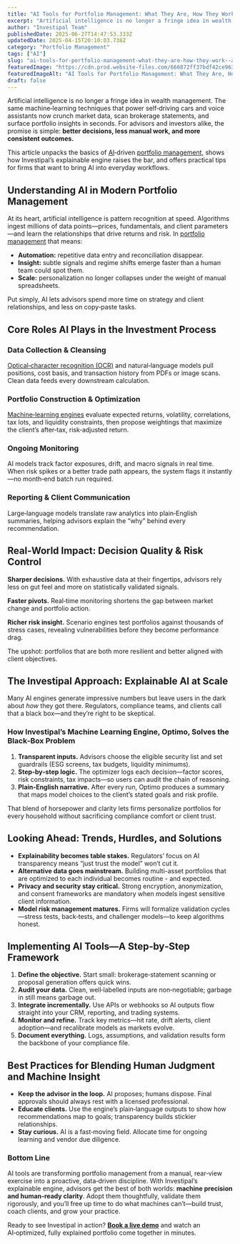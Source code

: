 ```yaml
---
title: "AI Tools for Portfolio Management: What They Are, How They Work—and Where Investipal Fits In"
excerpt: "Artificial intelligence is no longer a fringe idea in wealth management. The same machine‑learning techniques that power self‑driving cars and voice assistants now crunch market data, scan brokerage statements, and."
author: "Investipal Team"
publishedDate: 2025-06-27T14:47:53.333Z
updatedDate: 2025-04-15T20:10:03.738Z
category: "Portfolio Management"
tags: ["AI"]
slug: "ai-tools-for-portfolio-management-what-they-are-how-they-work--and-where-investipal-fits-in"
featuredImage: "https://cdn.prod.website-files.com/666872ff37bdf42ce9637d77/67febbdfe2e1409dcd03dbc6_Personalization%20at%20Scale%20The%20Next%20Frontier%20in%20Wealth%20Management%20(7).png"
featuredImageAlt: "AI Tools for Portfolio Management: What They Are, How They Work—and Where Investipal Fits In"
draft: false
---
```

<p id="">Artificial intelligence is no longer a fringe idea in wealth management. The same machine‑learning techniques that power self‑driving cars and voice assistants now crunch market data, scan brokerage statements, and surface portfolio insights in seconds. For advisors and investors alike, the promise is simple: <strong id="">better decisions, less manual work, and more consistent outcomes.</strong></p><p id="">This article unpacks the basics of <a href="/blog/tag/ai">AI</a>‑driven <a href="/blog/category/portfolio-management">portfolio management</a>, shows how Investipal’s explainable engine raises the bar, and offers practical tips for firms that want to bring AI into everyday workflows.</p><h2 id="">Understanding AI in Modern Portfolio Management</h2><p id="">At its heart, artificial intelligence is pattern recognition at speed. Algorithms ingest millions of data points—prices, fundamentals, and client parameters—and learn the relationships that drive returns and risk. In <a href="/blog/category/portfolio-management">portfolio management</a> that means:</p><ul id=""><li id=""><strong id="">Automation:</strong> repetitive data entry and reconciliation disappear.</li><li id=""><strong id="">Insight:</strong> subtle signals and regime shifts emerge faster than a human team could spot them.</li><li id=""><strong id="">Scale:</strong> personalization no longer collapses under the weight of manual spreadsheets.</li></ul><p id="">Put simply, AI lets advisors spend more time on strategy and client relationships, and less on copy‑paste tasks.</p><h2 id="">Core Roles AI Plays in the Investment Process</h2><h3 id="">Data Collection & Cleansing</h3><p id=""><a href="/blog/using-ocr-technology-to-automate-account-statement-scanning-for-financial-advisors">Optical‑character recognition (OCR)</a> and natural‑language models pull positions, cost basis, and transaction history from PDFs or image scans. Clean data feeds every downstream calculation.</p><h3 id="">Portfolio Construction & Optimization</h3><p id=""><a href="/blog/ai-portfolio-optimization-what-financial-advisors-need-to-know-in-2025">Machine‑learning engines</a> evaluate expected returns, volatility, correlations, tax lots, and liquidity constraints, then propose weightings that maximize the client’s after‑tax, risk‑adjusted return.</p><h3 id="">Ongoing Monitoring</h3><p id="">AI models track factor exposures, drift, and macro signals in real time. When risk spikes or a better trade path appears, the system flags it instantly—no month‑end batch run required.</p><h3 id="">Reporting & Client Communication</h3><p id="">Large‑language models translate raw analytics into plain‑English summaries, helping advisors explain the “why” behind every recommendation.</p><h2 id="">Real‑World Impact: Decision Quality & Risk Control</h2><p id=""><strong id="">Sharper decisions.</strong> With exhaustive data at their fingertips, advisors rely less on gut feel and more on statistically validated signals.</p><p id=""><strong id="">Faster pivots.</strong> Real‑time monitoring shortens the gap between market change and portfolio action.</p><p id=""><strong id="">Richer risk insight.</strong> Scenario engines test portfolios against thousands of stress cases, revealing vulnerabilities before they become performance drag.</p><p id="">The upshot: portfolios that are both more resilient and better aligned with client objectives.</p><h2 id="">The Investipal Approach: Explainable AI at Scale</h2><p id="">Many AI engines generate impressive numbers but leave users in the dark about <em id="">how</em> they got there. Regulators, compliance teams, and clients call that a black box—and they’re right to be skeptical.</p><h3 id="">How Investipal’s Machine Learning Engine, Optimo, Solves the Black‑Box Problem</h3><ol id=""><li id=""><strong id="">Transparent inputs.</strong> Advisors choose the eligible security list and set guardrails (ESG screens, tax budgets, liquidity minimums).</li><li id=""><strong id="">Step‑by‑step logic.</strong> The optimizer logs each decision—factor scores, risk constraints, tax impacts—so users can audit the chain of reasoning.</li><li id=""><strong id="">Plain‑English narrative.</strong> After every run, Optimo produces a summary that maps model choices to the client’s stated goals and risk profile.</li></ol><p id="">That blend of horsepower and clarity lets firms personalize portfolios for every household without sacrificing compliance comfort or client trust.</p><h2 id="">Looking Ahead: Trends, Hurdles, and Solutions</h2><ul id=""><li id=""><strong id="">Explainability becomes table stakes.</strong> Regulators’ focus on AI transparency means “just trust the model” won’t cut it.</li><li id=""><strong id="">Alternative data goes mainstream.</strong> Building multi-asset portfolios that are optimized to each individual becomes routine - and expected.</li><li id=""><strong id="">Privacy and security stay critical.</strong> Strong encryption, anonymization, and consent frameworks are mandatory when models ingest sensitive client information.</li><li id=""><strong id="">Model risk management matures.</strong> Firms will formalize validation cycles—stress tests, back‑tests, and challenger models—to keep algorithms honest.</li></ul><h2 id="">Implementing AI Tools—A Step‑by‑Step Framework</h2><ol id=""><li id=""><strong id="">Define the objective.</strong> Start small: brokerage‑statement scanning or proposal generation offers quick wins.</li><li id=""><strong id="">Audit your data.</strong> Clean, well‑labelled inputs are non‑negotiable; garbage in still means garbage out.</li><li id=""><strong id="">Integrate incrementally.</strong> Use APIs or webhooks so AI outputs flow straight into your CRM, reporting, and trading systems.</li><li id=""><strong id="">Monitor and refine.</strong> Track key metrics—hit rate, drift alerts, client adoption—and recalibrate models as markets evolve.</li><li id=""><strong id="">Document everything.</strong> Logs, assumptions, and validation results form the backbone of your compliance file.</li></ol><h2 id="">Best Practices for Blending Human Judgment and Machine Insight</h2><ul id=""><li id=""><strong id="">Keep the advisor in the loop.</strong> AI proposes; humans dispose. Final approvals should always rest with a licensed professional.</li><li id=""><strong id="">Educate clients.</strong> Use the engine’s plain‑language outputs to show how recommendations map to goals; transparency builds stickier relationships.</li><li id=""><strong id="">Stay curious.</strong> AI is a fast‑moving field. Allocate time for ongoing learning and vendor due diligence.</li></ul><h3 id="">Bottom Line</h3><p id="">AI tools are transforming portfolio management from a manual, rear‑view exercise into a proactive, data‑driven discipline. With Investipal’s explainable engine, advisors get the best of both worlds: <strong id="">machine precision and human‑ready clarity</strong>. Adopt them thoughtfully, validate them rigorously, and you’ll free up time to do what machines can’t—build trust, coach clients, and grow your practice.</p><p id="">Ready to see Investipal in action? <a href="/book-a-demo" id=""><strong id="">Book a live demo</strong></a> and watch an AI‑optimized, fully explained portfolio come together in minutes.</p>
